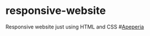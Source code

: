 # responsive-website
Responsive website just using HTML and CSS 
#[Apeperia](http://merielylima.github.io/responsive-website/)
